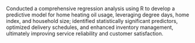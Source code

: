 Conducted a comprehensive regression analysis using R to develop a predictive model for home heating oil usage, leveraging degree days, home index, and household size; identified statistically significant predictors, optimized delivery schedules, and enhanced inventory management, ultimately improving service reliability and customer satisfaction.
